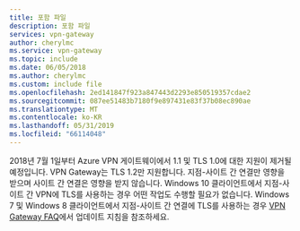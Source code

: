 ```yaml
---
title: 포함 파일
description: 포함 파일
services: vpn-gateway
author: cherylmc
ms.service: vpn-gateway
ms.topic: include
ms.date: 06/05/2018
ms.author: cherylmc
ms.custom: include file
ms.openlocfilehash: 2ed141847f923a847443d2293e850519357cdae2
ms.sourcegitcommit: 087ee51483b7180f9e897431e83f37b08ec890ae
ms.translationtype: MT
ms.contentlocale: ko-KR
ms.lasthandoff: 05/31/2019
ms.locfileid: "66114048"
---
```

2018년 7월 1일부터 Azure VPN 게이트웨이에서 1.1 및 TLS 1.0에 대한 지원이 제거될 예정입니다. VPN Gateway는 TLS 1.2만 지원합니다. 지점-사이트 간 연결만 영향을 받으며 사이트 간 연결은 영향을 받지 않습니다. Windows 10 클라이언트에서 지점-사이트 간 VPN에 TLS를 사용하는 경우 어떤 작업도 수행할 필요가 없습니다. Windows 7 및 Windows 8 클라이언트에서 지점-사이트 간 연결에 TLS를 사용하는 경우 [VPN Gateway FAQ](../articles/vpn-gateway/vpn-gateway-vpn-faq.md#P2S)에서 업데이트 지침을 참조하세요.